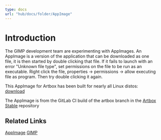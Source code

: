 ```yaml
---
type: docs
url: "hub/docs/folder/AppImage"
---
```


# Introduction

The GIMP development team are experimenting with AppImages. An AppImage is a version of the application that can be downloaded as one file, it is then started by double clicking that file. If it fails to launch with an error "Unknown file type", set permissions on the file to be run as an executable. Right click the file, properties -> permissions -> allow executing file as program. Then try double clicking it again.

This AppImage for Artbox has been built for nearly all Linux distos: [download](https://gitlab.gnome.org/pixelmixer/artbox/-/raw/feature-appimage/AppImage/Artbox.AppImage?ref_type=heads&inline=false)

The AppImage is from the GitLab CI build of the artbox branch in the [Artbox Stable](https://gitlab.gnome.org/pixelmixer/artbox-stable/-/commits/artbox?ref_type=heads) repository

## Related Links

[AppImage](https://appimage.org/)
[GIMP](https://www.gimp.org/news/2024/05/28/experiments-appimage/)